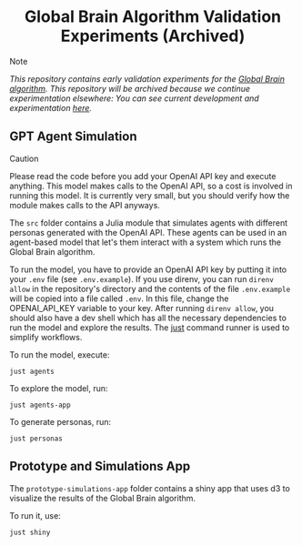 <h1 align="center" style="border-bottom: none">
    Global Brain Algorithm Validation Experiments (Archived)
</h1>

>[!NOTE]
>*This repository contains early validation experiments for the [Global Brain algorithm](https://social-protocols.org/global-brain/). This repository will be archived because we continue experimentation elsewhere: You can see current development and experimentation [here](https://github.com/social-protocols/GlobalBrainService.jl).*

## GPT Agent Simulation 

>[!CAUTION]
>Please read the code before you add your OpenAI API key and execute anything. This model makes calls to the OpenAI API, so a cost is involved in running this model. It is currently very small, but you should verify how the module makes calls to the API anyways.

The `src` folder contains a Julia module that simulates agents with different personas generated with the OpenAI API.
These agents can be used in an agent-based model that let's them interact with a system which runs the Global Brain algorithm.

To run the model, you have to provide an OpenAI API key by putting it into your `.env` file (see `.env.example`).
If you use direnv, you can run `direnv allow` in the repository's directory and the contents of the file `.env.example` will be copied into a file called `.env`.
In this file, change the OPENAI_API_KEY variable to your key.
After running `direnv allow`, you should also have a dev shell which has all the necessary dependencies to run the model and explore the results.
The [just](https://github.com/casey/just) command runner is used to simplify workflows.

To run the model, execute:

```
just agents
```

To explore the model, run:

```
just agents-app
```

To generate personas, run:

```
just personas
```

## Prototype and Simulations App

The `prototype-simulations-app` folder contains a shiny app that uses d3 to visualize the results of the Global Brain algorithm.

To run it, use:

```
just shiny
```
